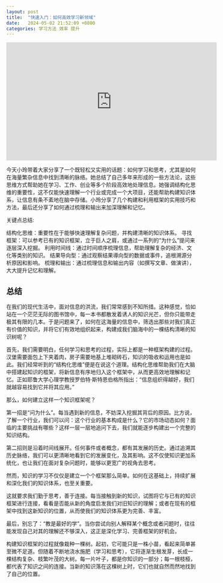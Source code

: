 ```yaml
---
layout: post
title:  "快速入门：如何高效学习新领域"
date:   2024-05-02 21:52:09 +0800
categories: 学习方法 效率 提升
---
```


<iframe width="560" height="315" src="https://www.youtube.com/embed/EViSmcCPK5g?si=vxYWcOakVQYRHoXE" title="YouTube video player" frameborder="0" allow="accelerometer; autoplay; clipboard-write; encrypted-media; gyroscope; picture-in-picture; web-share" referrerpolicy="strict-origin-when-cross-origin" allowfullscreen></iframe>

今天小玲带着大家分享了一个既轻松又实用的话题：如何学习和思考，尤其是如何在海量繁杂信息中找到清晰的脉络。她总结了自己多年来形成的一些方法论，这些思维方式帮助她在学习、工作、创业等多个阶段高效地处理信息。她强调结构化思维的重要性，这不仅能快速理解一个行业或完成一个大项目，还能帮助构建知识体系，让信息有条不紊地在脑中存储。小玲分享了几个构建和利用框架的实用技巧和方法，最后还分享了如何通过梳理和输出来加深理解和记忆。

关键点总结:

结构化思维：重要性在于能够快速理解复杂问题，并构建清晰的知识体系。
寻找框架：可以参考已有的知识框架，立于巨人之肩，或通过一系列的“为什么”提问来逐层深入挖掘。
利用时间线：通过时间顺序梳理信息，帮助理解复杂的经济、文化等类别的知识。
结果导向型：通过观察结果導向型的数据或事件，追根溯源分析原因和影响。
梳理和输出：通过梳理信息和输出内容（如撰写文章、做演讲），大大提升记忆和理解。

## 总结

在我们的现代生活中，面对信息的洪流，我们常常感到不知所措。这种感觉，恰如站在一个茫茫无际的图书馆中，每一本书都散发着诱人的知识光芒，但你只能带走极其有限的几本。于是问题来了，如何在这海量的信息中，筛选出那些对我们真正有价值的知识，并将它们有效地组织起来，构建成我们脑海中的一棵结构清晰的知识树呢？

首先，我们需要明白，任何学习和思考的过程，实际上都是一种框架构建的过程。汉堡需要面包上下夹着肉，房子需要地基上堆砌砖石，知识的吸收和运用也是如此。我们经常听到的“结构化思维”便是在说这个道理。结构化思维帮助我们在大脑中搭建起知识的框架，将新信息有序地归入这个框架中，从而更高效地理解和记忆。正如耶鲁大学心理学教授罗伯特·斯特恩伯格所指出：“信息组织得越好，我们就越容易找到它并将其应用。”

那么，如何建立这样一个知识框架呢？

第一招是“问为什么”。每当遇到新的信息，不妨深入挖掘其背后的原因。比方说，了解一个行业，我们可以问：这个行业的基本构成是什么？它的市场动态如何？面临的主要挑战有哪些？这样一层一层地追问下去，我们就能逐步构建出一个完整的知识结构。

第二招则是沿着时间线展开。任何事件或者概念，都有其发展的历史。通过追溯其历史脉络，我们可以更清晰地看到它的发展变化，及其影响。这不仅使知识更加系统化，也让我们在面对复杂问题时，能够以更宽广的视角去思考。

然而，知识的学习不仅仅是建立一个个框架那么简单。如何在这基础上，持续扩展和深化我们的知识体系，也至关重要。

这就要求我们勤于思考，善于连接。每当接触到新的知识，试图将它与已有的知识框架进行连接，看看是否能从新的角度启发我们对旧知识的理解；或者在现有的框架中找到这新知识的位置，从而使我们的知识体系更为完善、丰富。

最后，别忘了：“教是最好的学”。当你尝试向别人解释某个概念或者问题时，往往能发现自己对其的理解还不够深入，这正是深化学习、完善框架的好机会。

构建知识框架的过程就像栽种一棵树。起初，它可能只是一株小苗，看起来简单甚至微不足道。但随着不断地浇水施肥（学习和思考），它将逐渐生根发芽，长成一棵结构复杂、枝繁叶茂的大树。每一片叶子，都是你知识的一部分；每一根枝桠，都代表了知识之间的连接。当新的知识落在这棵树上时，它们也就自然而然地找到了自己的位置。
